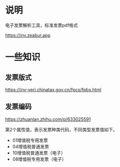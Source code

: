 # 说明
电子发票解析工具，标准发票pdf格式


https://inv.zeabur.app



# 一些知识
## 发票版式
https://inv-veri.chinatax.gov.cn/fpcs/fpbs.html


## 发票编码
https://zhuanlan.zhihu.com/p/633025591

第2个属性值，表示发票种类代码，不同类型发票值如下。

- 01增值税专用发票
- 04增值税普通发票
- 10增值税普通发票（电子）
- 08增值税专用发票（电子）